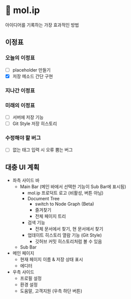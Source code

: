 # 💭 mol.ip
아이디어를 기록하는 가장 효과적인 방법

## 이정표
### 오늘의 이정표
- [ ] placeholder 만들기
- [x] 저장 메소드 간단 구현

### 지나간 이정표


### 미래의 이정표
- [ ] 서버에 저장 기능
- [ ] Git Style 저장 히스토리

### 수정해야 할 버그
- [ ] 없는 태그 입력 시 오류 뿜는 버그

## 대충 UI 계획

- 좌측 사이드 바
    - Main Bar (메인 바에서 선택한 기능이 Sub Bar에 표시됨)
        - mol.ip 프로덕트 로고 (비활성, 버튼 아님)
        - Document Tree
            - switch to Node Graph (Beta)
            - 즐겨찾기
            - 전체 페이지 트리
        - 검색 기능
            - 전체 문서에서 찾기, 현 문서에서 찾기
        - 업데이트 히스토리 열람 기능 (Git Style)
            - 깃허브 커밋 히스토리처럼 볼 수 있음
    - Sub Bar
- 메인 페이지
    - 현재 페이지 이름 & 저장 상태 표시
    - 에디터
- 우측 사이드
    - 프로필 설정
    - 환경 설정
    - 도움말, 고객지원 (우측 하단 버튼)